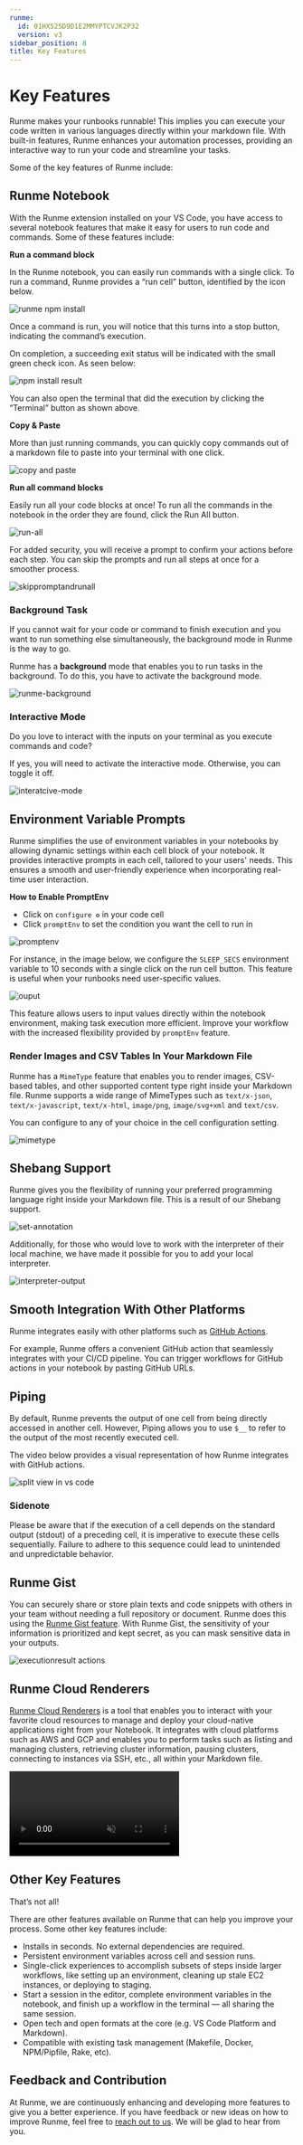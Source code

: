 ```yaml
---
runme:
  id: 01HX525D9D1E2MMYPTCVJK2P32
  version: v3
sidebar_position: 8
title: Key Features
---
```


# Key Features

Runme makes your runbooks runnable! This implies you can execute your code written in various languages directly within your markdown file. With built-in features, Runme enhances your automation processes, providing an interactive way to run your code and streamline your tasks.

Some of the key features of Runme include:

## **Runme Notebook**

With the Runme extension installed on your VS Code, you have access to several notebook features that make it easy for users to run code and commands. Some of these features include:

**Run a command block**

In the Runme notebook, you can easily run commands with a single click. To run a command, Runme provides a “run cell” button, identified by the icon below.

![runme npm install](../../static/img/runme-npm-install.png)

Once a command is run, you will notice that this turns into a stop button, indicating the command’s execution.

On completion, a succeeding exit status will be indicated with the small green check icon. As seen below:

![npm install result](../../static/img/runme-npm.png)

You can also open the terminal that did the execution by clicking the “Terminal” button as shown above.

**Copy & Paste**

More than just running commands, you can quickly copy commands out of a markdown file to paste into your terminal with one click.

![copy and paste](../../static/img/runme-copy.png)

**Run all command blocks**

Easily run all your code blocks at once! To run all the commands in the notebook in the order they are found, click the Run All button.

![run-all](../../static/img/runme-run-all.png)

For added security, you will receive a prompt to confirm your actions before each step. You can skip the prompts and run all steps at once for a smoother process.

![skippromptandrunall](../../static/img/skippromptandrunall.png)

### Background Task

If you cannot wait for your code or command to finish execution and you want to run something else simultaneously, the background mode in Runme is the way to go.

Runme has a **background** mode that enables you to run tasks in the background. To do this, you have to activate the background mode.

![runme-background](../../static/img/runme-background.png)

### Interactive Mode

Do you love to interact with the inputs on your terminal as you execute commands and code?

If yes, you will need to activate the interactive mode. Otherwise, you can toggle it off.

![interatcive-mode](../../static/img/runme-interactive.png)

## **Environment Variable Prompts**

Runme simplifies the use of environment variables in your notebooks by allowing dynamic settings within each cell block of your notebook. It provides interactive prompts in each cell, tailored to your users' needs. This ensures a smooth and user-friendly experience when incorporating real-time user interaction.

**How to Enable PromptEnv**

- Click on  `configure ⚙️` in your code cell
- Click `promptEnv` to set the condition you want the cell to run in

![promptenv](../../static/img/getting-started/promptsenv.png)

For instance, in the image below, we configure the `SLEEP_SECS` environment variable to 10 seconds with a single click on the run cell button. This feature is useful when your runbooks need user-specific values.

![ouput](../../static/img/getting-started/promptenv-output.png)

This feature allows users to input values directly within the notebook environment, making task execution more efficient. Improve your workflow with the increased flexibility provided by `promptEnv` feature.

### Render Images and CSV Tables In Your Markdown File

Runme has a `MimeType` feature that enables you to render images, CSV-based tables, and other supported content type right inside your Markdown file. Runme supports a wide range of MimeTypes such as `text/x-json`, `text/x-javascript`, `text/x-html`, `image/png`, `image/svg+xml` and `text/csv`.

You can configure to any of your choice in the cell configuration setting.

![mimetype](../../static/img/mimetype.png)

## **Shebang Support**

Runme gives you the flexibility of running your preferred programming language right inside your Markdown file. This is a result of our Shebang support.

![set-annotation](../../static/img/interpreterruby.png)

Additionally, for those who would love to work with the interpreter of their local machine, we have made it possible for you to add your local interpreter.

![interpreter-output](../../static/img/interpreter-output.png)

## Smooth Integration With Other Platforms

Runme integrates easily with other platforms such as [GitHub Actions](https://docs.runme.dev/integrations/embed-github-action).

For example, Runme offers a convenient GitHub action that seamlessly integrates with your CI/CD pipeline. You can trigger workflows for GitHub actions in your notebook by pasting GitHub URLs.

## Piping

By default, Runme prevents the output of one cell from being directly accessed in another cell. However, Piping allows you to use `$__` to refer to the output of the most recently executed cell.

The video below provides a visual representation of how Runme integrates with GitHub actions.

![split view in vs code](../../static/img/last-cell-result.gif)

### Sidenote

Please be aware that if the execution of a cell depends on the standard output (stdout) of a preceding cell, it is imperative to execute these cells sequentially. Failure to adhere to this sequence could lead to unintended and unpredictable behavior.

## **Runme Gist**

You can securely share or store plain texts and code snippets with others in your team without needing a full repository or document. Runme does this using the [Runme Gist feature](../integrations/runme-gist). With Runme Gist, the sensitivity of your information is prioritized and kept secret, as you can mask sensitive data in your outputs.

![executionresult actions](../../static/img/how-runme-works/runme-cells-execution-result-actions.png)

## **Runme Cloud Renderers**

[Runme Cloud Renderers](../integrations/cloud-render/index.md) is a tool that enables you to interact with your favorite cloud resources to manage and deploy your cloud-native applications right from your Notebook. It integrates with cloud platforms such as AWS and GCP and enables you to perform tasks such as listing and managing clusters, retrieving cluster information, pausing clusters, connecting to instances via SSH, etc., all within your Markdown file.

<video autoPlay loop muted playsInline controls>
  <source src="/videos/runme-revision-cloudrun.mp4" type="video/mp4" />
  <source src="/videos/runme-revision-cloudrun.webm" type="video/webm" />
  <source src="../../../static/videos/runme-revision-cloudrun.mp4" type="video/mp4" />
</video>

## **Other Key Features**

That’s not all!

There are other features available on Runme that can help you improve your process. Some other key features include:

- Installs in seconds. No external dependencies are required.
- Persistent environment variables across cell and session runs.
- Single-click experiences to accomplish subsets of steps inside larger workflows, like setting up an environment, cleaning up stale EC2 instances, or deploying to staging.
- Start a session in the editor, complete environment variables in the notebook, and finish up a workflow in the terminal — all sharing the same session.
- Open tech and open formats at the core (e.g. VS Code Platform and Markdown).
- Compatible with existing task management (Makefile, Docker, NPM/Pipfile, Rake, etc).

## **Feedback and Contribution**

At Runme, we are continuously enhancing and developing more features to give you a better experience. If you have feedback or new ideas on how to improve Runme, feel free to [reach out to us](https://github.com/stateful/runme?tab=readme-ov-file#feedback). We will be glad to hear from you.
